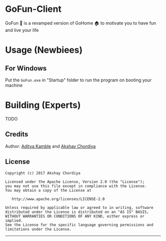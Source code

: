 # GoFun-Client
GoFun 🎉 is a revamped version of GoHome 🏠 to motivate you to have fun and live your life

# Usage (Newbiees)

## For Windows
Put the `GoFun.exe` in "Startup" folder to run the program on booting your machine

# Building (Experts)

TODO

Credits
-------

Author: [Aditya Kamble](https://github.com/adityakamble49) and [Akshay Chordiya](https://github.com/AkshayChordiya)

License
-------

    Copyright (c) 2017 Akshay Chordiya

    Licensed under the Apache License, Version 2.0 (the "License");
    you may not use this file except in compliance with the License.
    You may obtain a copy of the License at

       http://www.apache.org/licenses/LICENSE-2.0

    Unless required by applicable law or agreed to in writing, software
    distributed under the License is distributed on an "AS IS" BASIS,
    WITHOUT WARRANTIES OR CONDITIONS OF ANY KIND, either express or implied.
    See the License for the specific language governing permissions and
    limitations under the License.


---

